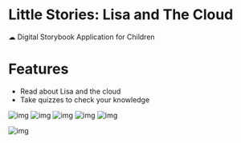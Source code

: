 # Little Stories: Lisa and The Cloud

☁ Digital Storybook Application for Children

# Features
- Read about Lisa and the cloud
- Take quizzes to check your knowledge

![img](https://i.imgur.com/rufDZjNm.png)
![img](https://i.imgur.com/7KLjj0Nm.png)
![img](https://i.imgur.com/Q9plcMSm.png)
![img](https://i.imgur.com/xGlP7mBm.png)
![img](https://i.imgur.com/yoiBmzrm.png)

![img](https://media.giphy.com/media/JqDZfJPttnCeCyFM9y/giphy.gif)

